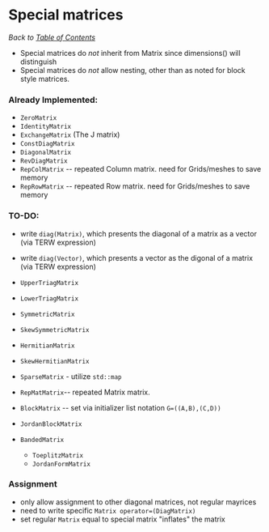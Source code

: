 # Special matrices

_Back to [Table of Contents](README.md)_

* Special matrices do *not* inherit from Matrix since dimensions() will distinguish
* Special matrices do *not* allow nesting, other than as noted for block style matrices.


### Already Implemented:
* `ZeroMatrix`
* `IdentityMatrix`
* `ExchangeMatrix` (The J matrix)
* `ConstDiagMatrix`
* `DiagonalMatrix`
* `RevDiagMatrix`  
* `RepColMatrix` -- repeated Column matrix. need for Grids/meshes to save memory
* `RepRowMatrix` -- repeated Row matrix. need for Grids/meshes to save memory

### TO-DO:
 

* write `diag(Matrix)`, which presents the diagonal of a matrix as a vector (via TERW expression)
* write `diag(Vector)`, which presents a vector as the digonal of a matrix (via TERW expression)

* `UpperTriagMatrix`
* `LowerTriagMatrix`
* `SymmetricMatrix`
* `SkewSymmetricMatrix`
* `HermitianMatrix`
* `SkewHermitianMatrix`

* `SparseMatrix` - utilize `std::map`

* `RepMatMatrix`-- repeated Matrix matrix.
* `BlockMatrix` -- set via initializer list notation `G=((A,B),(C,D))`

* `JordanBlockMatrix`

* `BandedMatrix`
   * `ToeplitzMatrix`
   * `JordanFormMatrix`


### Assignment
* only allow assignment to other diagonal matrices, not regular mayrices
* need to write specific `Matrix operator=(DiagMatrix)`
* set regular `Matrix` equal to special matrix "inflates" the matrix

